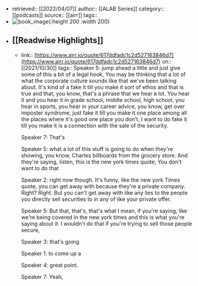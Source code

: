 - retrieved:: [[2022/04/07]]
  author:: [[ALAB Series]]
  category:: [[podcasts]]
  source:: [[airr]]
  tags::
- ![book_image](https://i1.sndcdn.com/avatars-1ryIt5kzsB4N0iQz-bgjgbg-original.jpg){:height 200 :width 200}
- ## [[Readwise Highlights]]
	- link:: [https://www.airr.io/quote/617ddfadc1c2d527163846d7](https://www.airr.io/quote/617ddfadc1c2d527163846d7)
	  on:: [[2021/10/30]]
	  tags:: 
	  Speaker 5: jump ahead a little and just give some of this a bit of a legal hook, You may be thinking that a lot of what the corporate culture sounds like that we've been talking about. It's kind of a fake it till you make it sort of ethos and that is true and that, you know, that's a phrase that we hear a lot. You hear it and you hear it in grade school, middle school, high school, you hear in sports, you hear in your career advice, you know, get over imposter syndrome, just fake it till you make it one place among all the places where it's good one place you don't, I want to do fake it till you make it is a connection with the sale of the security. 
	  
	  Speaker 7: That's 
	  
	  Speaker 5: what a lot of this stuff is going to do when they're showing, you know, Charles billboards from the grocery store. And they're saying, listen, this is the new york times quote, You don't want to do that 
	  
	  Speaker 2: right now though. It's funny, like the new york Times quote, you can get away with because they're a private company. Right? Right. But you can't get away with like any lies to the people you directly sell securities to in any of like your private offer. 
	  
	  Speaker 5: But that, that's, that's what I mean, if you're saying, like we're being covered in the new york times and this is what you're saying about it. I wouldn't do that if you're trying to sell those people secure, 
	  
	  Speaker 3: that's going 
	  
	  Speaker 1: to come up a 
	  
	  Speaker 4: great point. 
	  
	  Speaker 7: Yeah,